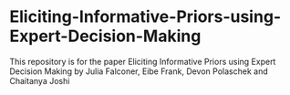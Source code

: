 # Eliciting-Informative-Priors-using-Expert-Decision-Making
This repository is for the paper Eliciting Informative Priors using Expert Decision Making by Julia Falconer, Eibe Frank, Devon Polaschek and Chaitanya Joshi
